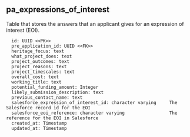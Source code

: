 ## pa_expressions_of_interest

Table that stores the answers that an applicant gives for an expression of interest (EOI).

```
  id: UUID <<PK>>
  pre_application_id: UUID <<FK>>
  heritage_focus: text
  what_project_does: text
  project_outcomes: text
  project_reasons: text
  project_timescales: text
  overall_cost: text
  working_title: text
  potential_funding_amount: Integer
  likely_submission_description: text
  previous_contact_name: text
  salesforce_expression_of_interest_id: character varying     The Salesforce record id for the EOI
  salesforce_eoi_reference: character varying                 The reference for the EOI in Salesforce
  created_at: Timestamp
  updated_at: Timestamp
```